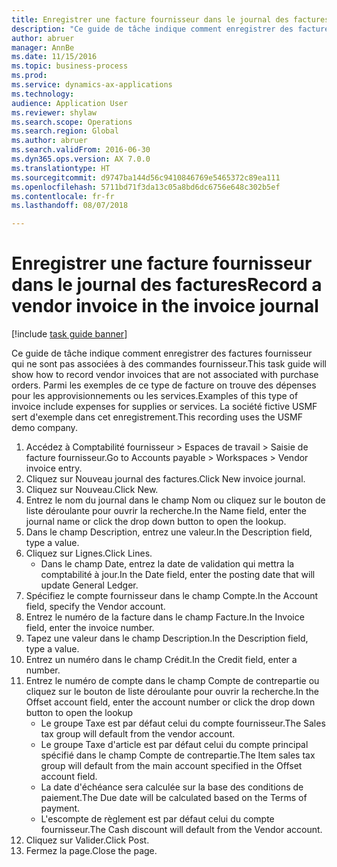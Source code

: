 ```yaml
--- 
title: Enregistrer une facture fournisseur dans le journal des factures
description: "Ce guide de tâche indique comment enregistrer des factures fournisseur qui ne sont pas associées à des commandes fournisseur."
author: abruer
manager: AnnBe
ms.date: 11/15/2016
ms.topic: business-process
ms.prod: 
ms.service: dynamics-ax-applications
ms.technology: 
audience: Application User
ms.reviewer: shylaw
ms.search.scope: Operations
ms.search.region: Global
ms.author: abruer
ms.search.validFrom: 2016-06-30
ms.dyn365.ops.version: AX 7.0.0
ms.translationtype: HT
ms.sourcegitcommit: d9747ba144d56c9410846769e5465372c89ea111
ms.openlocfilehash: 5711bd71f3da13c05a8bd6dc6756e648c302b5ef
ms.contentlocale: fr-fr
ms.lasthandoff: 08/07/2018

---
```

# <a name="record-a-vendor-invoice-in-the-invoice-journal"></a><span data-ttu-id="cc242-103">Enregistrer une facture fournisseur dans le journal des factures</span><span class="sxs-lookup"><span data-stu-id="cc242-103">Record a vendor invoice in the invoice journal</span></span>

[!include [task guide banner](../../includes/task-guide-banner.md)]

<span data-ttu-id="cc242-104">Ce guide de tâche indique comment enregistrer des factures fournisseur qui ne sont pas associées à des commandes fournisseur.</span><span class="sxs-lookup"><span data-stu-id="cc242-104">This task guide will show how to record vendor invoices that are not associated with purchase orders.</span></span> <span data-ttu-id="cc242-105">Parmi les exemples de ce type de facture on trouve des dépenses pour les approvisionnements ou les services.</span><span class="sxs-lookup"><span data-stu-id="cc242-105">Examples of this type of invoice include expenses for supplies or services.</span></span>  <span data-ttu-id="cc242-106">La société fictive USMF sert d'exemple dans cet enregistrement.</span><span class="sxs-lookup"><span data-stu-id="cc242-106">This recording uses the USMF demo company.</span></span>

1. <span data-ttu-id="cc242-107">Accédez à Comptabilité fournisseur > Espaces de travail > Saisie de facture fournisseur.</span><span class="sxs-lookup"><span data-stu-id="cc242-107">Go to Accounts payable > Workspaces > Vendor invoice entry.</span></span>
2. <span data-ttu-id="cc242-108">Cliquez sur Nouveau journal des factures.</span><span class="sxs-lookup"><span data-stu-id="cc242-108">Click New invoice journal.</span></span>
3. <span data-ttu-id="cc242-109">Cliquez sur Nouveau.</span><span class="sxs-lookup"><span data-stu-id="cc242-109">Click New.</span></span>
4. <span data-ttu-id="cc242-110">Entrez le nom du journal dans le champ Nom ou cliquez sur le bouton de liste déroulante pour ouvrir la recherche.</span><span class="sxs-lookup"><span data-stu-id="cc242-110">In the Name field, enter the journal name or click the drop down button to open the lookup.</span></span>
5. <span data-ttu-id="cc242-111">Dans le champ Description, entrez une valeur.</span><span class="sxs-lookup"><span data-stu-id="cc242-111">In the Description field, type a value.</span></span>
6. <span data-ttu-id="cc242-112">Cliquez sur Lignes.</span><span class="sxs-lookup"><span data-stu-id="cc242-112">Click Lines.</span></span>
    * <span data-ttu-id="cc242-113">Dans le champ Date, entrez la date de validation qui mettra la comptabilité à jour.</span><span class="sxs-lookup"><span data-stu-id="cc242-113">In the Date field, enter the posting date that will update General Ledger.</span></span>  
7. <span data-ttu-id="cc242-114">Spécifiez le compte fournisseur dans le champ Compte.</span><span class="sxs-lookup"><span data-stu-id="cc242-114">In the Account field, specify the Vendor account.</span></span>
8. <span data-ttu-id="cc242-115">Entrez le numéro de la facture dans le champ Facture.</span><span class="sxs-lookup"><span data-stu-id="cc242-115">In the Invoice field, enter the invoice number.</span></span>
9. <span data-ttu-id="cc242-116">Tapez une valeur dans le champ Description.</span><span class="sxs-lookup"><span data-stu-id="cc242-116">In the Description field, type a value.</span></span>
10. <span data-ttu-id="cc242-117">Entrez un numéro dans le champ Crédit.</span><span class="sxs-lookup"><span data-stu-id="cc242-117">In the Credit field, enter a number.</span></span>
11. <span data-ttu-id="cc242-118">Entrez le numéro de compte dans le champ Compte de contrepartie ou cliquez sur le bouton de liste déroulante pour ouvrir la recherche.</span><span class="sxs-lookup"><span data-stu-id="cc242-118">In the Offset account field, enter the account number or click the drop down button to open the lookup</span></span>
    * <span data-ttu-id="cc242-119">Le groupe Taxe est par défaut celui du compte fournisseur.</span><span class="sxs-lookup"><span data-stu-id="cc242-119">The Sales tax group will default from the vendor account.</span></span>  
    * <span data-ttu-id="cc242-120">Le groupe Taxe d'article est par défaut celui du compte principal spécifié dans le champ Compte de contrepartie.</span><span class="sxs-lookup"><span data-stu-id="cc242-120">The Item sales tax group will default from the main account specified in the Offset account field.</span></span>  
    * <span data-ttu-id="cc242-121">La date d'échéance sera calculée sur la base des conditions de paiement.</span><span class="sxs-lookup"><span data-stu-id="cc242-121">The Due date will be calculated based on the Terms of payment.</span></span>  
    * <span data-ttu-id="cc242-122">L'escompte de règlement est par défaut celui du compte fournisseur.</span><span class="sxs-lookup"><span data-stu-id="cc242-122">The Cash discount will default from the Vendor account.</span></span>  
12. <span data-ttu-id="cc242-123">Cliquez sur Valider.</span><span class="sxs-lookup"><span data-stu-id="cc242-123">Click Post.</span></span>
13. <span data-ttu-id="cc242-124">Fermez la page.</span><span class="sxs-lookup"><span data-stu-id="cc242-124">Close the page.</span></span>


